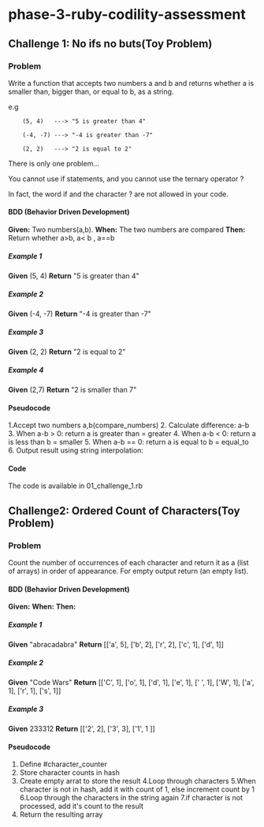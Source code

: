 # phase-3-ruby-codility-assessment


## Challenge 1: No ifs no buts(Toy Problem)

### Problem
Write a function that accepts two numbers a and b and returns whether a is smaller than, bigger than, or equal to b, as a string.  

e.g 
```
    (5, 4)   ---> "5 is greater than 4"

    (-4, -7) ---> "-4 is greater than -7"

    (2, 2)   ---> "2 is equal to 2"
```    

There is only one problem...

You cannot use if statements, and you cannot use the ternary operator ? 

In fact, the word if and the character ? are not allowed in your code.

#### BDD (Behavior Driven Development)
**Given:** Two numbers(a,b).
**When:** The two numbers are compared
**Then:** Return whether a>b, a< b , a==b

##### Example 1
**Given** (5, 4) 
**Return** "5 is greater than 4"
##### Example 2
**Given** (-4, -7)
**Return**  "-4 is greater than -7"
##### Example 3
**Given** (2, 2) 
**Return**  "2 is equal to 2"
##### Example 4
**Given** (2,7)
**Return** "2 is smaller than 7"


#### Pseudocode
1.Accept two numbers a,b(compare_numbers)
2. Calculate difference: a-b
3. When a-b > 0: return a is greater than = greater
4. When a-b < 0: return a is less than b = smaller
5. When a-b == 0: return a is equal to b = equal_to
6. Output result using string interpolation:

#### Code
The code is available in 01_challenge_1.rb



## Challenge2: Ordered Count of Characters(Toy Problem)

### Problem
Count the number of occurrences of each character and return it as a (list of arrays) in order of appearance. For empty output return (an empty list).

#### BDD (Behavior Driven Development)
**Given:** 
**When:** 
**Then:** 

##### Example 1
**Given** "abracadabra"
**Return** [['a', 5], ['b', 2], ['r', 2], ['c', 1], ['d', 1]]
##### Example 2
**Given** "Code Wars"
**Return** [['C', 1], ['o', 1], ['d', 1], ['e', 1], [' ', 1], ['W', 1], ['a', 1], ['r', 1], ['s', 1]]
##### Example 3
**Given** 233312
**Return** [['2', 2], ['3', 3], ['1', 1 ]]


#### Pseudocode
1. Define  #character_counter
2. Store character counts in hash 
3. Create empty arrat to store the result
4.Loop through characters 
5.When character is not in hash, add it with count of 1, else increment count by 1
6.Loop through the characters in the string again
7.if character is not processed, add it's count to the result
8. Return the resulting array
